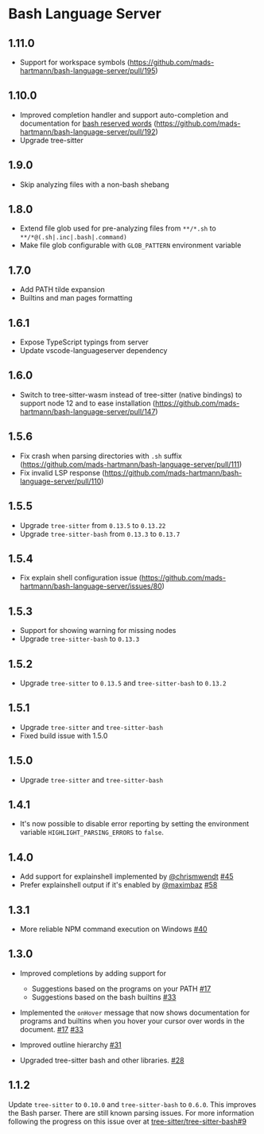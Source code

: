 # Bash Language Server

## 1.11.0

* Support for workspace symbols (https://github.com/mads-hartmann/bash-language-server/pull/195)

## 1.10.0

* Improved completion handler and support  auto-completion and documentation for [bash reserved words](https://www.gnu.org/software/bash/manual/html_node/Reserved-Word-Index.html) (https://github.com/mads-hartmann/bash-language-server/pull/192)
* Upgrade tree-sitter

## 1.9.0

* Skip analyzing files with a non-bash shebang

## 1.8.0

* Extend file glob used for pre-analyzing files from `**/*.sh` to `**/*@(.sh|.inc|.bash|.command)`
* Make file glob configurable with `GLOB_PATTERN` environment variable

## 1.7.0

* Add PATH tilde expansion
* Builtins and man pages formatting

## 1.6.1

* Expose TypeScript typings from server
* Update vscode-languageserver dependency

## 1.6.0

* Switch to tree-sitter-wasm instead of tree-sitter (native bindings) to support node 12 and to ease installation (https://github.com/mads-hartmann/bash-language-server/pull/147)

## 1.5.6

* Fix crash when parsing directories with `.sh` suffix (https://github.com/mads-hartmann/bash-language-server/pull/111)
* Fix invalid LSP response (https://github.com/mads-hartmann/bash-language-server/pull/110)

## 1.5.5

* Upgrade `tree-sitter` from `0.13.5` to `0.13.22`
* Upgrade `tree-sitter-bash` from `0.13.3` to `0.13.7`

## 1.5.4

* Fix explain shell configuration issue (https://github.com/mads-hartmann/bash-language-server/issues/80)

## 1.5.3

* Support for showing warning for missing nodes
* Upgrade `tree-sitter-bash` to `0.13.3`

## 1.5.2

* Upgrade `tree-sitter` to `0.13.5` and `tree-sitter-bash` to `0.13.2`

## 1.5.1

* Upgrade `tree-sitter` and `tree-sitter-bash`
* Fixed build issue with 1.5.0

## 1.5.0

* Upgrade `tree-sitter` and `tree-sitter-bash`

## 1.4.1

* It's now possible to disable error reporting by setting the environment variable
  `HIGHLIGHT_PARSING_ERRORS` to `false`.

## 1.4.0

* Add support for explainshell implemented by [@chrismwendt][chrismwendt] [#45][45]
* Prefer explainshell output if it's enabled by [@maximbaz][maximbaz] [#58][58]

## 1.3.1

* More reliable NPM command execution on Windows [#40][40]

## 1.3.0

* Improved completions by adding support for

  * Suggestions based on the programs on your PATH [#17][17]
  * Suggestions based on the bash builtins [#33][33]

* Implemented the `onHover` message that now shows documentation for programs
  and builtins when you hover your cursor over words in the document. [#17][17]
  [#33][33]

* Improved outline hierarchy [#31][31]

* Upgraded tree-sitter bash and other libraries. [#28][28]

## 1.1.2

Update `tree-sitter` to `0.10.0` and `tree-sitter-bash` to `0.6.0`. This
improves the Bash parser. There are still known parsing issues. For more
information following the progress on this issue over at
[tree-sitter/tree-sitter-bash#9](https://github.com/tree-sitter/tree-sitter-bash/issues/9)

[17]: https://github.com/mads-hartmann/bash-language-server/pull/17
[28]: https://github.com/mads-hartmann/bash-language-server/pull/28
[31]: https://github.com/mads-hartmann/bash-language-server/pull/31
[33]: https://github.com/mads-hartmann/bash-language-server/pull/33
[40]: https://github.com/mads-hartmann/bash-language-server/pull/40
[45]: https://github.com/mads-hartmann/bash-language-server/pull/45
[58]: https://github.com/mads-hartmann/bash-language-server/pull/58
[chrismwendt]: https://github.com/chrismwendt
[maximbaz]: https://github.com/maximbaz

